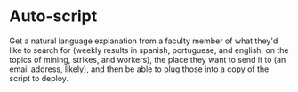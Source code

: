 # Auto-script
Get a natural language explanation from a faculty member of what they'd like to search for (weekly results in spanish, portuguese, and english, on the topics of mining, strikes, and workers), the place they want to send it to (an email address, likely), and then be able to plug those into a copy of the script to deploy.
